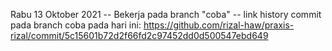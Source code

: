 Rabu 13 Oktober 2021
-- Bekerja pada branch "coba"
-- link history commit pada branch coba pada hari ini: https://github.com/rizal-haw/praxis-rizal/commit/5c15601b72d2f66fd2c97452dd0d500547ebd649
